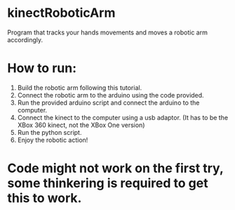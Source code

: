 # kinectRoboticArm

Program that tracks your hands movements and moves a robotic arm accordingly.

# How to run:

1. Build the robotic arm following this tutorial.
2. Connect the robotic arm to the arduino using the code provided.
3. Run the provided arduino script and connect the arduino to the computer.
4. Connect the kinect to the computer using a usb adaptor. (It has to be the XBox 360 kinect, not the XBox One version)
5. Run the python script.
6. Enjoy the robotic action!

# Code might not work on the first try, some thinkering is required to get this to work.
